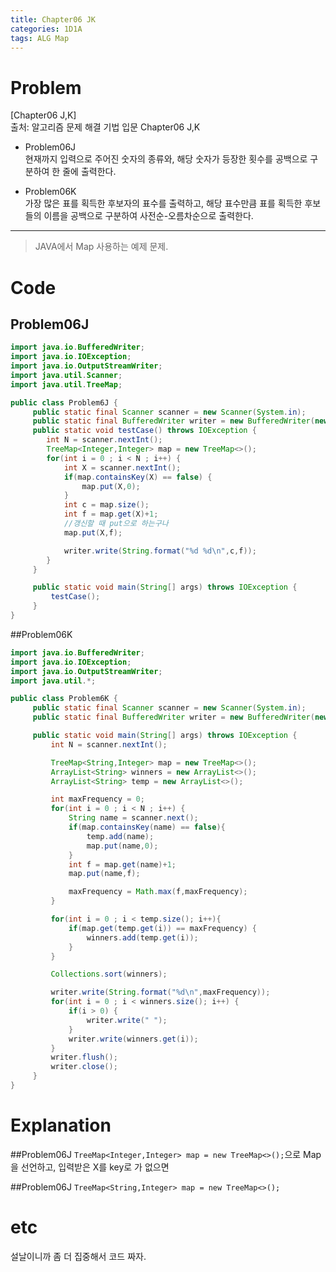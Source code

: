 ```yaml
---
title: Chapter06 JK
categories: 1D1A
tags: ALG Map
---
```


# Problem
[Chapter06 J,K]  
출처: 알고리즘 문제 해결 기법 입문 Chapter06 J,K  

* Problem06J  
현재까지 입력으로 주어진 숫자의 종류와, 해당 숫자가 등장한 횟수를 공백으로 구분하여 한 줄에 출력한다.  

* Problem06K  
가장 많은 표를 획득한 후보자의 표수를 출력하고, 해당 표수만큼 표를 획득한 후보들의 이름을 공백으로 구분하여 사전순-오름차순으로 출력한다.  

* * *  

> JAVA에서 Map 사용하는 예제 문제.  

# Code  

## Problem06J  
~~~java  
import java.io.BufferedWriter;
import java.io.IOException;
import java.io.OutputStreamWriter;
import java.util.Scanner;
import java.util.TreeMap;

public class Problem6J {
     public static final Scanner scanner = new Scanner(System.in);
     public static final BufferedWriter writer = new BufferedWriter(new OutputStreamWriter(System.out));
     public static void testCase() throws IOException {
        int N = scanner.nextInt();
        TreeMap<Integer,Integer> map = new TreeMap<>();
        for(int i = 0 ; i < N ; i++) {
            int X = scanner.nextInt();
            if(map.containsKey(X) == false) {
                map.put(X,0);
            }
            int c = map.size();
            int f = map.get(X)+1;
            //갱신할 때 put으로 하는구나
            map.put(X,f);

            writer.write(String.format("%d %d\n",c,f));
        }
     }

     public static void main(String[] args) throws IOException {
         testCase();
     }
}
~~~

##Problem06K  

~~~java
import java.io.BufferedWriter;
import java.io.IOException;
import java.io.OutputStreamWriter;
import java.util.*;

public class Problem6K {
     public static final Scanner scanner = new Scanner(System.in);
     public static final BufferedWriter writer = new BufferedWriter(new OutputStreamWriter(System.out));

     public static void main(String[] args) throws IOException {
         int N = scanner.nextInt();

         TreeMap<String,Integer> map = new TreeMap<>();
         ArrayList<String> winners = new ArrayList<>();
         ArrayList<String> temp = new ArrayList<>();

         int maxFrequency = 0;
         for(int i = 0 ; i < N ; i++) {
             String name = scanner.next();
             if(map.containsKey(name) == false){
                 temp.add(name);
                 map.put(name,0);
             }
             int f = map.get(name)+1;
             map.put(name,f);

             maxFrequency = Math.max(f,maxFrequency);
         }

         for(int i = 0 ; i < temp.size(); i++){
             if(map.get(temp.get(i)) == maxFrequency) {
                 winners.add(temp.get(i));
             }
         }

         Collections.sort(winners);

         writer.write(String.format("%d\n",maxFrequency));
         for(int i = 0 ; i < winners.size(); i++) {
             if(i > 0) {
                 writer.write(" ");
             }
             writer.write(winners.get(i));
         }
         writer.flush();
         writer.close();
     }
}
~~~

# Explanation  

##Problem06J
`TreeMap<Integer,Integer> map = new TreeMap<>();`으로 Map을 선언하고, 
입력받은 X를 key로 가 없으면 

##Problem06J
`TreeMap<String,Integer> map = new TreeMap<>();`

# etc  
설날이니까 좀 더 집중해서 코드 짜자.  